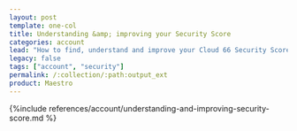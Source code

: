 ```yaml
---
layout: post
template: one-col
title: Understanding &amp; improving your Security Score
categories: account
lead: "How to find, understand and improve your Cloud 66 Security Score"
legacy: false
tags: ["account", "security"]
permalink: /:collection/:path:output_ext
product: Maestro
---
```


{%include references/account/understanding-and-improving-security-score.md %}
